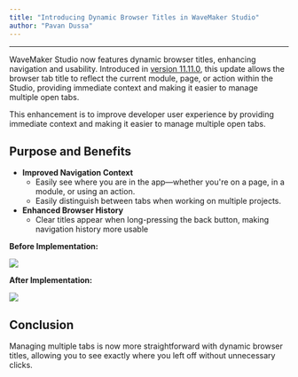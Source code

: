 ```yaml
---
title: "Introducing Dynamic Browser Titles in WaveMaker Studio"
author: "Pavan Dussa"
---
```

---

WaveMaker Studio now features dynamic browser titles, enhancing navigation and usability. Introduced in [version 11.11.0](/learn/wavemaker-release-notes/v11-11-0/), this update allows the browser tab title to reflect the current module, page, or action within the Studio, providing immediate context and making it easier to manage multiple open tabs.

This enhancement is to improve developer user experience by providing immediate context and making it easier to manage multiple open tabs.


<!-- truncate -->

## Purpose and Benefits

- **Improved Navigation Context**
  - Easily see where you are in the app—whether you're on a page, in a module, or using an action.
  - Easily distinguish between tabs when working on multiple projects.​
- **Enhanced Browser History**
  - Clear titles appear when long-pressing the back button, making navigation history more usable

**Before Implementation:**

![](/learn/assets/before-dynamic-title.png)

**After Implementation:**

![](/learn/assets/after-dynamic-title.png)

## Conclusion

Managing multiple tabs is now more straightforward with dynamic browser titles, allowing you to see exactly where you left off without unnecessary clicks. 
